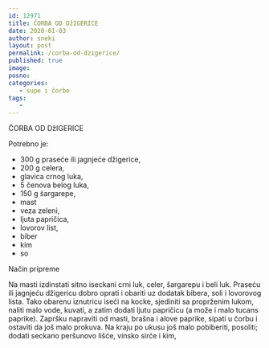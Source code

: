 ```yaml
---
id: 12971
title: ČORBA OD DžIGERICE
date: 2020-01-03
author: sneki
layout: post
permalink: /corba-od-dzigerice/
published: true
image: 
posno: 
categories:
   - supe i čorbe
tags:
   -
---
```

ČORBA OD DžIGERICE

Potrebno je:

* 300 g praseće ili jagnjeće džigerice, 
* 200 g celera,
* glavica crnog luka,
* 5 čenova belog luka,
* 150 g šargarepe,
* mast
* veza zeleni,
* ljuta papričica,
* lovorov list,
* biber
* kim 
* so


Način pripreme

Na masti izdinstati sitno iseckani crni luk, celer,
šargarepu i beli luk. Praseću ili jagnjeću džigericu
dobro oprati i obariti uz dodatak bibera, soli i
lovorovog lista. Tako obarenu iznutricu iseći na kocke,
sjediniti sa proprženim lukom, naliti malo vode,
kuvati, a zatim dodati ljutu papričicu (a može i malo
tucans paprike). Zapršku napraviti od masti, brašna i
alove paprike, sipati u čorbu i ostaviti da još malo
prokuva. Na kraju po ukusu još malo pobiberiti, posoliti;
dodati seckano peršunovo lišće, vinsko sirće i kim,

  

